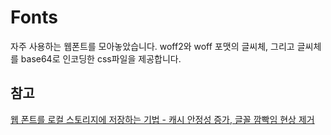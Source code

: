 # Fonts

자주 사용하는 웹폰트를 모아놓았습니다. woff2와 woff 포맷의 글씨체, 그리고 글씨체를 base64로 인코딩한 css파일을 제공합니다.


## 참고

[웹 폰트를 로컬 스토리지에 저장하는 기법 - 캐시 안정성 증가, 글꼴 깜빡임 현상 제거](https://mytory.net/2016/06/15/webfont-best-practice.html)
